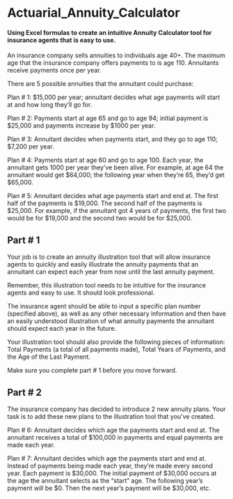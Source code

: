 # Actuarial_Annuity_Calculator
#### Using Excel formulas to create an intuitive Annuity Calculator tool for insurance agents that is easy to use.

An insurance company sells annuities to individuals age 40+.
The maximum age that the insurance company offers payments to is age 110. Annuitants receive payments once per year.

There are 5 possible annuities that the annuitant could purchase:

Plan # 1: $15,000 per year; annuitant decides what age payments will start at and how long they’ll go for.

Plan # 2: Payments start at age 65 and go to age 94; initial payment is $25,000 and payments increase by $1000 per year.

Plan # 3: Annuitant decides when payments start, and they go to age 110; $7,200 per year.

Plan # 4: Payments start at age 60 and go to age 100. Each year, the annuitant gets 1000 per year they’ve been alive. For example, at age 64 the annuitant would get $64,000; the following year when they’re 65, they’d get $65,000.

Plan # 5: Annuitant decides what age payments start and end at. The first half of the payments is $19,000. The second half of the payments is $25,000. For example, if the annuitant got 4 years of payments, the first two would be for $19,000 and the second two would be for $25,000.

## Part # 1
Your job is to create an annuity illustration tool that will allow insurance agents to quickly and easily illustrate the annuity payments that an annuitant can expect each year from now until the last annuity payment.

Remember, this illustration tool needs to be intuitive for the insurance agents and easy to use. It should look professional.

The insurance agent should be able to input a specific plan number (specified above), as well as any other necessary information and then have an easily understood illustration of what annuity payments the annuitant should expect each year in the future.

Your illustration tool should also provide the following pieces of information: Total Payments (a total of all payments made), Total Years of Payments, and the Age of the Last Payment.

Make sure you complete part # 1 before you move forward.

## Part # 2
The insurance company has decided to introduce 2 new annuity plans. Your task is to add these new plans to the illustration tool that you’ve created.

Plan # 6: Annuitant decides which age the payments start and end at. The annuitant receives a total of $100,000 in payments and equal payments are made each year.

Plan # 7: Annuitant decides which age the payments start and end at. Instead of payments being made each year, they’re made every second year. Each payment is $30,000. The initial payment of $30,000 occurs at the age the annuitant selects as the “start” age. The following year’s payment will be $0. Then the next year’s payment will be $30,000, etc.
